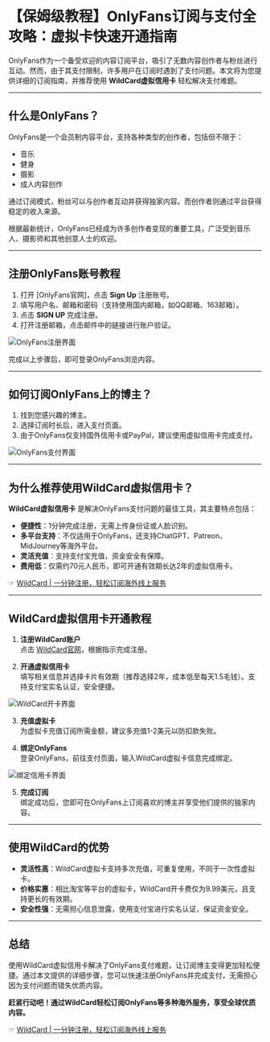 
# 【保姆级教程】OnlyFans订阅与支付全攻略：虚拟卡快速开通指南

OnlyFans作为一个备受欢迎的内容订阅平台，吸引了无数内容创作者与粉丝进行互动。然而，由于其支付限制，许多用户在订阅时遇到了支付问题。本文将为您提供详细的订阅指南，并推荐使用 **WildCard虚拟信用卡** 轻松解决支付难题。

---

## 什么是OnlyFans？

OnlyFans是一个会员制内容平台，支持各种类型的创作者，包括但不限于：
- 音乐
- 健身
- 摄影
- 成人内容创作

通过订阅模式，粉丝可以与创作者互动并获得独家内容。而创作者则通过平台获得稳定的收入来源。

根据最新统计，OnlyFans已经成为许多创作者变现的重要工具，广泛受到音乐人、摄影师和其他创意人士的欢迎。

---

## 注册OnlyFans账号教程

1. 打开 [OnlyFans官网]，点击 **Sign Up** 注册账号。
2. 填写用户名、邮箱和密码（支持使用国内邮箱，如QQ邮箱、163邮箱）。
3. 点击 **SIGN UP** 完成注册。
4. 打开注册邮箱，点击邮件中的链接进行账户验证。

![OnlyFans注册界面](https://gpt-zhinan.oss-rg-china-mainland.aliyuncs.com/202403042221344.png)

完成以上步骤后，即可登录OnlyFans浏览内容。

---

## 如何订阅OnlyFans上的博主？

1. 找到您感兴趣的博主。
2. 选择订阅时长后，进入支付页面。
3. 由于OnlyFans仅支持国外信用卡或PayPal，建议使用虚拟信用卡完成支付。

![OnlyFans支付界面](https://gpt-zhinan.oss-rg-china-mainland.aliyuncs.com/202403042229456.png)

---

## 为什么推荐使用WildCard虚拟信用卡？

**WildCard虚拟信用卡** 是解决OnlyFans支付问题的最佳工具，其主要特点包括：

- **便捷性**：1分钟完成注册，无需上传身份证或人脸识别。
- **多平台支持**：不仅适用于OnlyFans，还支持ChatGPT、Patreon、MidJourney等海外平台。
- **灵活充值**：支持支付宝充值，资金安全有保障。
- **费用低**：仅需约70元人民币，即可开通有效期长达2年的虚拟信用卡。

☞ [WildCard | 一分钟注册，轻松订阅海外线上服务](https://bit.ly/bewildcard)

---

## WildCard虚拟信用卡开通教程

1. **注册WildCard账户**  
   点击 [WildCard官网](https://bit.ly/bewildcard)，根据指示完成注册。
   
2. **开通虚拟信用卡**  
   填写相关信息并选择卡片有效期（推荐选择2年，成本低至每天1.5毛钱）。支持支付宝实名认证，安全便捷。

![WildCard开卡界面](https://gpt-zhinan.oss-rg-china-mainland.aliyuncs.com/202403032138039.png)

3. **充值虚拟卡**  
   为虚拟卡充值订阅所需金额，建议多充值1-2美元以防扣款失败。

4. **绑定OnlyFans**  
   登录OnlyFans，前往支付页面，输入WildCard虚拟卡信息完成绑定。

![绑定信用卡界面](https://gpt-zhinan.oss-rg-china-mainland.aliyuncs.com/202403042242640.png)


5. **完成订阅**  
   绑定成功后，您即可在OnlyFans上订阅喜欢的博主并享受他们提供的独家内容。

---

## 使用WildCard的优势

- **灵活性高**：WildCard虚拟卡支持多次充值，可重复使用，不同于一次性虚拟卡。
- **价格实惠**：相比淘宝等平台的虚拟卡，WildCard开卡费仅为9.99美元，且支持更长的有效期。
- **安全性强**：无需担心信息泄露，使用支付宝进行实名认证，保证资金安全。

---

## 总结

使用WildCard虚拟信用卡解决了OnlyFans支付难题，让订阅博主变得更加轻松便捷。通过本文提供的详细步骤，您可以快速注册OnlyFans并完成支付，无需担心因为支付问题而错失优质内容。

**赶紧行动吧！通过WildCard轻松订阅OnlyFans等多种海外服务，享受全球优质内容。**

☞ [WildCard | 一分钟注册，轻松订阅海外线上服务](https://bit.ly/bewildcard)
